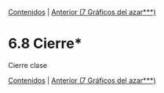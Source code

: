 [Contenidos](../Contenidos.md) \| [Anterior (7 Gráficos del azar***)](07_gráficos_del_azar.md)

# 6.8 Cierre*

Cierre clase



[Contenidos](../Contenidos.md) \| [Anterior (7 Gráficos del azar***)](07_gráficos_del_azar.md)

